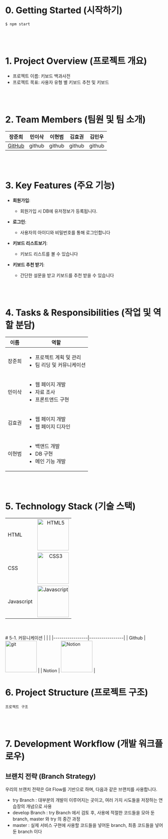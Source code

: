 

# 0. Getting Started (시작하기)
```bash
$ npm start
```


<br/>
<br/>

# 1. Project Overview (프로젝트 개요)
- 프로젝트 이름: 키보드 백과사전
- 프로젝트 목표: 사용자 유형 별 키보드 추천 및 키보드 
<br/>
<br/>

# 2. Team Members (팀원 및 팀 소개)
| 장준희 | 민이삭 | 이현범 | 김효권 | 김민우 |
|:------:|:------:|:------:|:------:|:-------:|
| [GitHub](https://github.com/junheeee8462) | github | github | github | github |

<br/>
<br/>

# 3. Key Features (주요 기능)
- **회원가입**:
  - 회원가입 시 DB에 유저정보가 등록됩니다.

- **로그인**:
  - 사용자의 아이디와 비밀번호를 통해 로그인합니다

- **키보드 리스트보기**:
  - 키보드 리스트를 볼 수 있습니다
 
- **키보드 추천 받기**:
  - 간단한 설문을 받고 키보드를 추천 받을 수 있습니다

<br/>
<br/>

# 4. Tasks & Responsibilities (작업 및 역할 분담)
|이름|역할|
|-----------------|-----------------|
| 장준희  | <ul><li>프로젝트 계획 및 관리</li><li>팀 리딩 및 커뮤니케이션</li></ul>     |
| 민이삭  |  <ul><li>웹 페이지 개발</li><li>자료 조사</li><li>프론트앤드 구현</li></ul> |
| 김효권  | <ul><li>웹 페이지 개발</li><li>웹 페이지 디자인</li></ul>  |
| 이현범  | <ul><li>백앤드 개발</li><li>DB 구현</li><li>메인 기능 개발</li></ul>   |

<br/>
<br/>

# 5. Technology Stack (기술 스택)
|  |  |
|:-----------------|:-----------------:|
| HTML    |<img src="https://github.com/user-attachments/assets/2e122e74-a28b-4ce7-aff6-382959216d31" alt="HTML5" width="100">| 
| CSS    |   <img src="https://github.com/user-attachments/assets/c531b03d-55a3-40bf-9195-9ff8c4688f13" alt="CSS3" width="100">|
| Javascript    |  <img src="https://github.com/user-attachments/assets/4a7d7074-8c71-48b4-8652-7431477669d1" alt="Javascript" width="100"> 

<br/>

<br/>
# 5-1. 커뮤니케이션
|  |  |
|-----------------|-----------------|
| Github    |  <img src="https://github.com/user-attachments/assets/483abc38-ed4d-487c-b43a-3963b33430e6" alt="git" width="100">    |
| Notion    |  <img src="https://github.com/user-attachments/assets/34141eb9-deca-416a-a83f-ff9543cc2f9a" alt="Notion" width="100">    |

<br/>

# 6. Project Structure (프로젝트 구조)
```plaintext
프로젝트 구조 
```

<br/>
<br/>

# 7. Development Workflow (개발 워크플로우)
## 브랜치 전략 (Branch Strategy)
우리의 브랜치 전략은 Git Flow를 기반으로 하며, 다음과 같은 브랜치를 사용합니다.

- try Branch : 대부분의 개발이 이루어지는 곳이고, 여러 가지 시도들을 저장하는 연습장의 개념으로 사용
- develop Branch : try Branch 에서 검토 후, 사용에 적절한 코드들을 모아 둔 branch, master 와 try 의 중간 과정
- master : 실제 서비스 구현에 사용할 코드들을 넣어둔 branch, 최종 코드들을 넣어둔 branch 이다
<br/>
<br/>

